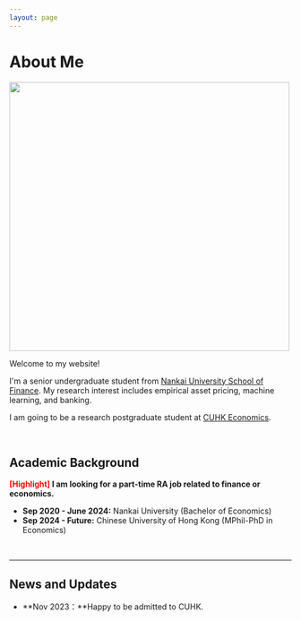 ```yaml
---
layout: page
---
```


# About Me

<img src="https://eveshang.github.io/和鸭子.jpg" class="floatpic" width="500" height="480">

Welcome to my website!

I'm a senior undergraduate student from [Nankai University School of Finance](http://en.finance.nankai.edu.cn/). My research interest includes empirical asset pricing, machine learning, and banking.

I am going to be a research postgraduate student at [CUHK Economics](https://www.econ.cuhk.edu.hk/econ/en-gb/).

<br>

## Academic Background

**<font color='red'>[Highlight]</font> I am looking for a part-time RA job related to finance or economics.**

- **Sep 2020 - June 2024:** Nankai University (Bachelor of Economics)
- **Sep 2024 - Future:** Chinese University of Hong Kong (MPhil-PhD in Economics)

<br>

---

## News and Updates

- **Nov 2023：**Happy to be admitted to CUHK.

<br>

